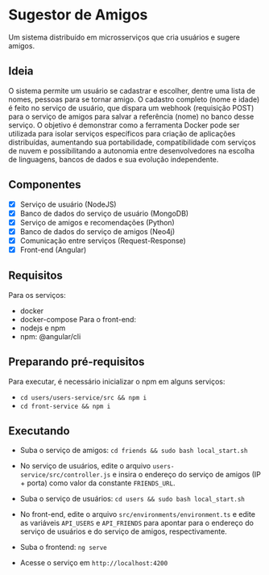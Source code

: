 # Sugestor de Amigos

Um sistema distribuído em microsserviços que cria usuários e sugere amigos.

## Ideia

O sistema permite um usuário se cadastrar e escolher, dentre uma lista de nomes, pessoas para se tornar amigo. O cadastro completo (nome e idade) é feito no serviço de usuário, que dispara um webhook (requisição POST) para o serviço de amigos para salvar a referência (nome) no banco desse serviço. O objetivo é demonstrar como a ferramenta Docker pode ser utilizada para isolar serviços específicos para criação de aplicações distribuídas, aumentando sua portabilidade, compatibilidade com serviços de nuvem e possibilitando a autonomia entre desenvolvedores na escolha de linguagens, bancos de dados e sua evolução independente.

## Componentes

- [x] Serviço de usuário (NodeJS)
- [X] Banco de dados do serviço de usuário (MongoDB)
- [X] Serviço de amigos e recomendações (Python)
- [X] Banco de dados do serviço de amigos (Neo4j)
- [X] Comunicação entre serviços (Request-Response)
- [X] Front-end (Angular)

## Requisitos
Para os serviços:
- docker
- docker-compose
Para o front-end:
- nodejs e npm
- npm: @angular/cli

## Preparando pré-requisitos
Para executar, é necessário inicializar o npm em alguns serviços:
- `cd users/users-service/src && npm i`
- `cd front-service && npm i`

## Executando

- Suba o serviço de amigos:
`cd friends && sudo bash local_start.sh`

- No serviço de usuários, edite o arquivo `users-service/src/controller.js` e insira o endereço do serviço de amigos (IP + porta) como valor da constante `FRIENDS_URL`.

- Suba o serviço de usuários:
`cd users && sudo bash local_start.sh`

- No front-end, edite o arquivo `src/environments/environment.ts` e edite as variáveis `API_USERS` e `API_FRIENDS` para apontar para o endereço do serviço de usuários e do serviço de amigos, respectivamente.

- Suba o frontend:
`ng serve`

- Acesse o serviço em `http://localhost:4200`

